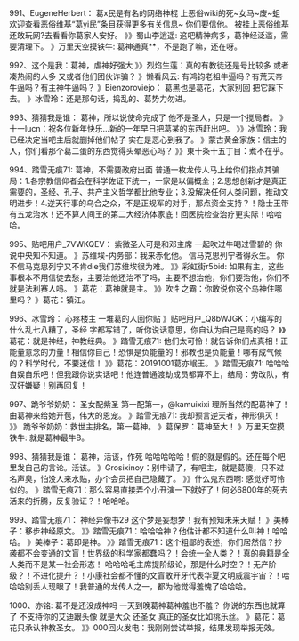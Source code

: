 991、EugeneHerbert： 葛x民是有名的网络神棍
上恶俗wiki的死~女马~废~蛆 欢迎查看恶俗维基“葛yi民”条目获得更多有关信息~
你们要信他。
被挂上恶俗维基还敢玩网?去看看你葛家人安好。
》》蜀山李逍遥: 这吧精神病多，葛神经泛滥，需要清理下。
》万里天空摸铁牛: 葛神通真**，不是跑了嘛，还在呀。

992、这个是我：葛神，虐神好强大
》》烈焰生莲：真的有教徒还是号比较多 或者凑热闹的人多 又或者他们团伙诈骗？
》懒看风云: 有鸿钧老祖牛逼吗？有荒天帝牛逼吗？有主神牛逼吗？
》Bienzoroviejo： 葛黑也是葛花，大家别回 把它踩下去。
》冰雪玲：还是那句话，捣乱的、葛势力勿进。

993、猜猜我是谁：  葛神，所以说使命完成了
他不是圣人，只是一个搅局者。
》十一lucn：祝各位新年快乐...新的一年早日把葛某的东西赶出吧。
》》冰雪玲：我已经决定当吧主后就删掉他们帖子 实在是恶心到我了。
》蒙古黄金家族：信主的人，你们看那个葛二蛋的东西觉得头晕恶心吗？
》》東十条十五丁目：煮不在乎。

994、踏雪无痕71:    葛神，不需要政府出面
普通一枚龙传人马上给你们指点其骗局：1.各宗教信仰者会在科学佐证下统一，一家是以偏概全；2.思想创新才是真正需要的，圣经、孔子、共产主义哲学都比他专业；3.没解决任何人类问题，推动文明进步！4.逆天行事的乌合之众，不是正规军的对手，那点资金支持？！隐士王带有五龙治水！还不算人间王的第二大经济体家底！回医院检查治疗更实际！哈哈哈。

995、贴吧用户_7VWKQEV：  紫微圣人可是和邓主席
一起吹过牛喝过雪碧的 你说中央知不知道。
》苏维埃-内务部：我来赤化他。
信马克思列宁者得永生。
你不信马克思列宁又不肯die我们苏维埃很为难。
》》彩虹街r5bid: 如果有主，这些事根本不用信徒去愁，主要治他还治不了吗，主要不想治他，你们要治他，你们不就是法利赛人吗。
》葛花：葛神就是主。
》》吹牜之霸：你敢说你这个鸟神住哪里吗？
》葛花：镇江。

996、冰雪玲：  心疼楼主 一堆葛的人回你贴
》贴吧用户_Q8bWJGK：小编写的什么乱七八糟了，圣经 字都写错了，听你说话意思，你自认为自己是高的吗？
》》葛花：就是神经，神教经典。
》踏雪无痕71: 他们太可怜！就告诉你们点真相！正能量意念的力量！相信你自己！恐惧是负能量的！邪教也是负能量！哪有成气候的？科学时代，不要迷信！
》》葛花：20191001葛亦岷王。
》踏雪无痕71: 哈哈哈 自娱自乐吧！但我跟你说实话吧！他连普通渡劫成员都算不上，结局：劳改队，有汉奸嫌疑！别再回复！

997、跪爷爷奶奶： 圣女配紫圣
第一配第一，@kamuixixi 理所当然的配葛神了！
由葛神来给她开苞，伟大的恩宠。
》踏雪无痕71: 我却预言逆天者，神形俱灭！
》》 跪爷爷奶奶：救世主排名，第一葛神。
》葛保罗：葛神至大！
》万里天空摸铁牛: 就是葛神最牛B。

998、猜猜我是谁：  葛神，活该，作死
哈哈哈哈哈！假的就是假的。还在每个吧里发自己的言论。活该。
》Grosixinoy：别申请了，有吧主，就是葛傻，只不过名声臭，怕没人来水贴，办个会员把自己隐藏了。
》》什么鬼东西啊: 感觉好可怜似的。
》踏雪无痕71：那么容易直接弄个小丑演一下就好了！何必6800年的死去活来的折腾，反复验证？！哈哈哈。

999、踏雪无痕71：  神经异像书29
这个梦是妄想梦！我有预知未来天赋！
》美棒子：移步神经原文。
》》踏雪无痕71：哈哈哈神？他估计都不知道什么叫神！哈哈哈。
》美棒子：葛即是神。
》》踏雪无痕71：这个粗鄙的表述，你们居然信？抄袭都不会变通的文盲！世界级的科学家都蠢吗？！会统一全人类？！真的典籍是全人类而不是某一社会形态！
哈哈哈毛主席提阶级论，那是什么时空？！无产阶级？！不进化提升？！小康社会都不懂的文盲敢开牙代表华夏文明威震宇宙？！哈哈哈别丢人现眼了！我普通的龙传人之一，都为他觉得羞愧了哈哈哈。

1000、亦铭:   葛不是还没成神吗
一天到晚葛神葛神羞也不羞？
你说的东西也就算了 不支持你的艾迪跟头像 就是大众 还圣女 真正的圣女比如桃乐丝。
》葛花：葛花只承认神教圣女。
》》000回火发电：我刚刚尝试举报，结果发现举报无效。